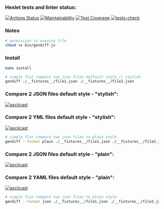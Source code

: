 ### Hexlet tests and linter status:
[![Actions Status](https://github.com/kasapvictor/frontend-project-lvl2/workflows/hexlet-check/badge.svg)](https://github.com/kasapvictor/frontend-project-lvl2/actions)
[![Maintainability](https://api.codeclimate.com/v1/badges/b31b5b025848e6e319f2/maintainability)](https://codeclimate.com/github/kasapvictor/frontend-project-lvl2/maintainability)
[![Test Coverage](https://api.codeclimate.com/v1/badges/b31b5b025848e6e319f2/test_coverage)](https://codeclimate.com/github/kasapvictor/frontend-project-lvl2/test_coverage)
[![tests-check](https://github.com/kasapvictor/frontend-project-lvl2/actions/workflows/tests-check.yml/badge.svg)](https://github.com/kasapvictor/frontend-project-lvl2/actions/workflows/tests-check.yml)

### Notes

```bash
# permission to execute file
chmod +x bin/gendiff.js 
 ```

### Install
```bash
make install
```

```bash 
# simple flat compare two json files deffault style // stylish
gendiff ./__fixtures__/file1.json ./__fixtures__/file2.json
```

### Compare 2 JSON files default style - "stylish":
[![asciicast](https://asciinema.org/a/S3VztScAm5iOmEiFrqLYMxaA2.svg)](https://asciinema.org/a/S3VztScAm5iOmEiFrqLYMxaA2)

### Compare 2 YML files default style - "stylish":
[![asciicast](https://asciinema.org/a/GSp8RzAivYKPcL7SqUblGFdDh.svg)](https://asciinema.org/a/GSp8RzAivYKPcL7SqUblGFdDh)


```bash 
# simple flat compare two json files to plain style
gendiff --format plain ./__fixtures__/file1.json ./__fixtures__/file2.json
```

### Compare 2 JSON files default style - "plain":
[![asciicast](https://asciinema.org/a/1TUvB2ekQUz6itKyK97Jc2jbc.svg)](https://asciinema.org/a/1TUvB2ekQUz6itKyK97Jc2jbc)

### Compare 2 YAML files default style - "plain":
[![asciicast](https://asciinema.org/a/J3GR4QqXCUXoqJuSCyVqAxEIm.svg)](https://asciinema.org/a/J3GR4QqXCUXoqJuSCyVqAxEIm)

```bash 
# simple flat compare two json files to plain style
gendiff --format json ./__fixtures__/file1.json ./__fixtures__/file2.json
```
